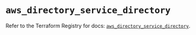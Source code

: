 # `aws_directory_service_directory`

Refer to the Terraform Registry for docs: [`aws_directory_service_directory`](https://registry.terraform.io/providers/hashicorp/aws/6.3.0/docs/resources/directory_service_directory).
